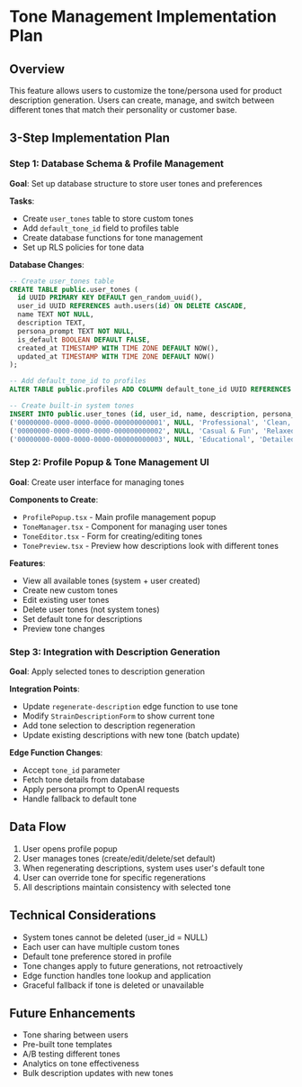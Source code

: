 
# Tone Management Implementation Plan

## Overview
This feature allows users to customize the tone/persona used for product description generation. Users can create, manage, and switch between different tones that match their personality or customer base.

## 3-Step Implementation Plan

### Step 1: Database Schema & Profile Management
**Goal**: Set up database structure to store user tones and preferences

**Tasks**:
- Create `user_tones` table to store custom tones
- Add `default_tone_id` field to profiles table
- Create database functions for tone management
- Set up RLS policies for tone data

**Database Changes**:
```sql
-- Create user_tones table
CREATE TABLE public.user_tones (
  id UUID PRIMARY KEY DEFAULT gen_random_uuid(),
  user_id UUID REFERENCES auth.users(id) ON DELETE CASCADE,
  name TEXT NOT NULL,
  description TEXT,
  persona_prompt TEXT NOT NULL,
  is_default BOOLEAN DEFAULT FALSE,
  created_at TIMESTAMP WITH TIME ZONE DEFAULT NOW(),
  updated_at TIMESTAMP WITH TIME ZONE DEFAULT NOW()
);

-- Add default_tone_id to profiles
ALTER TABLE public.profiles ADD COLUMN default_tone_id UUID REFERENCES public.user_tones(id);

-- Create built-in system tones
INSERT INTO public.user_tones (id, user_id, name, description, persona_prompt, is_default) VALUES
('00000000-0000-0000-0000-000000000001', NULL, 'Professional', 'Clean, informative, professional tone', 'Write in a professional, informative tone suitable for a medical dispensary. Be factual and helpful.', TRUE),
('00000000-0000-0000-0000-000000000002', NULL, 'Casual & Fun', 'Relaxed, friendly, conversational', 'Write in a casual, fun, and friendly tone. Use emojis and relatable language that appeals to younger customers.'),
('00000000-0000-0000-0000-000000000003', NULL, 'Educational', 'Detailed, scientific, educational', 'Write in an educational tone focusing on the science and benefits. Include detailed information about effects and compounds.');
```

### Step 2: Profile Popup & Tone Management UI
**Goal**: Create user interface for managing tones

**Components to Create**:
- `ProfilePopup.tsx` - Main profile management popup
- `ToneManager.tsx` - Component for managing user tones
- `ToneEditor.tsx` - Form for creating/editing tones
- `TonePreview.tsx` - Preview how descriptions look with different tones

**Features**:
- View all available tones (system + user created)
- Create new custom tones
- Edit existing user tones
- Delete user tones (not system tones)
- Set default tone for descriptions
- Preview tone changes

### Step 3: Integration with Description Generation
**Goal**: Apply selected tones to description generation

**Integration Points**:
- Update `regenerate-description` edge function to use tone
- Modify `StrainDescriptionForm` to show current tone
- Add tone selection to description regeneration
- Update existing descriptions with new tone (batch update)

**Edge Function Changes**:
- Accept `tone_id` parameter
- Fetch tone details from database
- Apply persona prompt to OpenAI requests
- Handle fallback to default tone

## Data Flow
1. User opens profile popup
2. User manages tones (create/edit/delete/set default)
3. When regenerating descriptions, system uses user's default tone
4. User can override tone for specific regenerations
5. All descriptions maintain consistency with selected tone

## Technical Considerations
- System tones cannot be deleted (user_id = NULL)
- Each user can have multiple custom tones
- Default tone preference stored in profile
- Tone changes apply to future generations, not retroactively
- Edge function handles tone lookup and application
- Graceful fallback if tone is deleted or unavailable

## Future Enhancements
- Tone sharing between users
- Pre-built tone templates
- A/B testing different tones
- Analytics on tone effectiveness
- Bulk description updates with new tones

